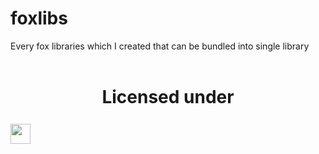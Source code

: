 # foxlibs
Every fox libraries which I created that can be bundled into single library <br>
<br>
<div>
<h1 align="center">Licensed under</h1>

<img src="https://www.gnu.org/graphics/lgplv3-with-text-154x68.png" style="height: 32px; position: relative; top: 7px">
</div>